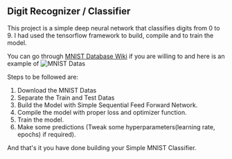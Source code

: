 ## Digit Recognizer / Classifier

This project is a simple deep neural network that classifies digits from 0 to 9. I had used the tensorflow framework to build, compile and to train the model. 

You can go through [MNIST Database Wiki](https://en.wikipedia.org/wiki/MNIST_database) if you are willing to and here is an example of ![MNIST Datas](https://en.wikipedia.org/wiki/MNIST_database#/media/File:MnistExamples.png)

Steps to be followed are:
1. Download the MNIST Datas
2. Separate the Train and Test Datas
3. Build the Model with Simple Sequential Feed Forward Network.
4. Compile the model with proper loss and optimizer function.
5. Train the model.
6. Make some predictions (Tweak some hyperparameters(learning rate, epochs) if required).

And that's it you have done building your Simple MNIST Classifier.
